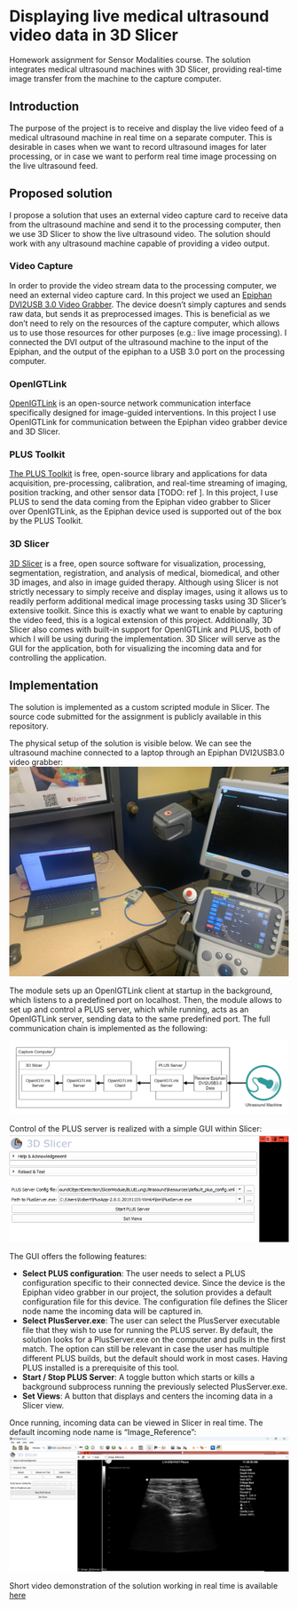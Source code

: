 # Displaying live medical ultrasound video data in 3D Slicer
Homework assignment for Sensor Modalities course.
The solution integrates medical ultrasound machines with 3D Slicer, providing real-time image transfer from the machine to the capture computer.

## Introduction
The purpose of the project is to receive and display the live video feed of a medical ultrasound machine in real time on a separate computer. This is desirable in cases when we want to record ultrasound images for later processing, or in case we want to perform real time image processing on the live ultrasound feed.

## Proposed solution
I propose a solution that uses an external video capture card to receive data from the ultrasound machine and send it to the processing computer, then we use 3D Slicer to show the live ultrasound video. The solution should work with any ultrasound machine capable of providing a video output. 

### Video Capture
In order to provide the video stream data to the processing computer, we need an external video capture card. In this project we used an [Epiphan DVI2USB 3.0 Video Grabber](https://www.epiphan.com/products/dvi2usb-3-0/). The device doesn’t simply captures and sends raw data, but sends it as preprocessed images. This is beneficial as we don’t need to rely on the resources of the capture computer, which allows us to use those resources for other purposes (e.g.: live image processing). I connected the DVI output of the ultrasound machine to the input of the Epiphan, and the output of the epiphan to a USB 3.0 port on the processing computer.

### OpenIGTLink
[OpenIGTLink](http://openigtlink.org/about.html) is an open-source network communication interface specifically designed for image-guided interventions. In this project I use OpenIGTLink for communication between the Epiphan video grabber device and 3D Slicer.

### PLUS Toolkit
[The PLUS Toolkit](https://plustoolkit.github.io/about) is free, open-source library and applications for data acquisition, pre-processing, calibration, and real-time streaming of imaging, position tracking, and other sensor data [TODO: ref ]. In this project, I use PLUS to send the data coming from the Epiphan video grabber to Slicer over OpenIGTLink, as the Epiphan device used is supported out of the box by the PLUS Toolkit.

### 3D Slicer
[3D Slicer](https://www.slicer.org/) is a free, open source software for visualization, processing, segmentation, registration, and analysis of medical, biomedical, and other 3D images, and also in image guided therapy. Although using Slicer is not strictly necessary to simply receive and display images, using it allows us to readily perform additional medical image processing tasks using 3D Slicer’s extensive toolkit. Since this is exactly what we want to enable by capturing the video feed, this is a logical extension of this project. Additionally, 3D Slicer also comes with built-in support for OpenIGTLink and PLUS, both of which I will be using during the implementation. 3D Slicer will serve as the GUI for the application, both for visualizing the incoming data and for controlling the application.

## Implementation
The solution is implemented as a custom scripted module in Slicer. The source code submitted for the assignment is publicly available in this repository.

The physical setup of the solution is visible below. We can see the ultrasound machine connected to a laptop through an Epiphan DVI2USB3.0 video grabber:
![alt text](https://github.com/RobertZsoltSzabo/DL8TQ2_SensorModalities/blob/main/Documentation/Images/Physical_setup.jpg "Physical implementation")

The module sets up an OpenIGTLink client at startup in the background, which listens to a predefined port on localhost. Then, the module allows to set up and control a PLUS server, which while running, acts as an OpenIGTLink server, sending data to the same predefined port. The full communication chain is implemented as the following:

![alt text](https://github.com/RobertZsoltSzabo/DL8TQ2_SensorModalities/blob/main/Documentation/Images/Communication_Diagram.png "Communication architecture")

Control of the PLUS server is realized with a simple GUI within Slicer:
![alt text](https://github.com/RobertZsoltSzabo/DL8TQ2_SensorModalities/blob/main/Documentation/Images/Slicer_GUI.png "Slicer module GUI")

The GUI offers the following features:
- **Select PLUS configuration**: The user needs to select a PLUS configuration specific to their connected device. Since the device is the Epiphan video grabber in our project, the solution provides a default configuration file for this device. The configuration file defines the Slicer node name the incoming data will be captured in.
- **Select PlusServer.exe**: The user can select the PlusServer executable file that they wish to use for running the PLUS server. By default, the solution looks for a PlusServer.exe on the computer and pulls in the first match. The option can still be relevant in case the user has multiple different PLUS builds, but the default should work in most cases. Having PLUS installed is a prerequisite of this tool.
- **Start / Stop PLUS Server**: A toggle button which starts or kills a background subprocess running the previously selected PlusServer.exe.
- **Set Views**: A button that displays and centers the incoming data in a Slicer view.

Once running, incoming data can be viewed in Slicer in real time. The default incoming node name is “Image_Reference”:
![alt text](https://github.com/RobertZsoltSzabo/DL8TQ2_SensorModalities/blob/main/Documentation/Images/displayed_US_image.png "Live ultrasound image displayed in Slicer")

Short video demonstration of the solution working in real time is available [here](https://drive.google.com/file/d/1m9kUvyMkpxUQMSjhG2rLEMWBm1b6h29R/view?usp=sharing)


